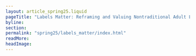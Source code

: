 ```yaml
---
layout: article_spring25.liquid
pageTitle: "Labels Matter: Reframing and Valuing Nontraditional Adult Learners in Community Colleges"
byline: 
section: 
permalink: "spring25/labels_matter/index.html"
readMore: 
headImage: 
---
```

<ilw-content width="page">


</ilw-content>
